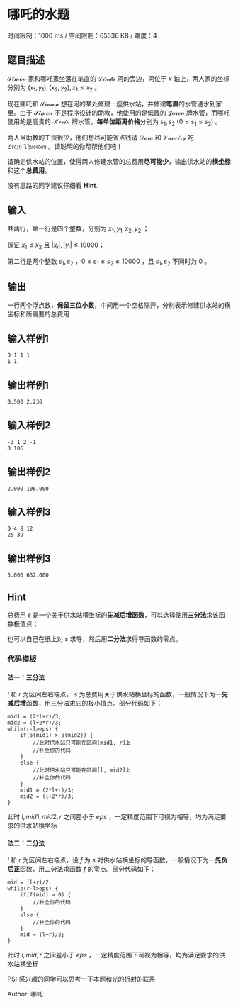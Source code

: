 # 哪吒的水题

时间限制：1000 ms / 空间限制：65536 KB / 难度：4

## 题目描述

 $\mathcal{Simon}$ 家和哪吒家坐落在笔直的 $\mathcal{Linda}$ 河的旁边，河位于 $x$ 轴上，两人家的坐标分别为 $(x_1,y_1),(x_2,y_2), x_1\le x_2$ 。

现在哪吒和 $\mathcal{Simon}$ 想在河的某处修建一座供水站，并修建**笔直**的水管通水到家里。由于 $\mathcal{Simon}$ 不是程序设计的助教，他使用的是低贱的 $\mathcal{Jason}$ 牌水管，而哪吒使用的是高贵的 $\mathcal{Kevin}$ 牌水管，**每单位距离价格**分别为 $s_1,s_2$  $(0\le s_1\le s_2)$ 。

两人当助教的工资很少，他们想尽可能省点钱请 $\mathcal{Dora}$ 和 $\mathcal{Vanciry}$ 吃 $\mathfrak{Crazy\  Thuesday}$ 。请聪明的你帮帮他们吧！

请确定供水站的位置，使得两人修建水管的总费用**尽可能少**，输出供水站的**横坐标**和这个**总费用**。

没有思路的同学建议仔细看 **Hint**.

## 输入

共两行，第一行是四个整数，分别为 $x_1, y_1, x_2, y_2$ ；

保证 $x_1\le x_2$ 且 $|x_i|, |y_i| \le 10000$；

第二行是两个整数 $s_1,s_2$ ，$0\le s_1\le s_2\le 10000$ ，且 $s_1,s_2$ 不同时为 $0$ 。

## 输出

一行两个浮点数，**保留三位小数**，中间用一个空格隔开，分别表示修建供水站的横坐标和所需要的总费用

## 输入样例1

    0 1 1 1
    1 1

## 输出样例1

    0.500 2.236

## 输入样例2

    -3 1 2 -1
    0 106

## 输出样例2

    2.000 106.000

## 输入样例3

    0 4 8 12
    25 39

## 输出样例3

    3.000 632.000

## Hint

总费用 $s$ 是一个关于供水站横坐标的**先减后增函数**，可以选择使用**三分法**求该函数极值点；

也可以自己在纸上对 $s$ 求导，然后用**二分法**求得导函数的零点。

### 代码模板

#### 法一：三分法

 $l$ 和 $r$ 为区间左右端点， $s$ 为总费用关于供水站横坐标的函数，一般情况下为一**先减后增**函数，用三分法求它的极小值点。部分代码如下：

    mid1 = (2*l+r)/3;
    mid2 = (l+2*r)/3;
    while(r-l>eps) {
        if(s(mid1) > s(mid2)) {
            //此时供水站只可能在区间[mid1, r]上
            //补全你的代码
        }
        else {
            //此时供水站只可能在区间[l, mid2]上
            //补全你的代码
        }
        mid1 = (2*l+r)/3;
        mid2 = (l+2*r)/3;
    }

此时 $l, mid1, mid2, r$ 之间差小于 $eps$ ，一定精度范围下可视为相等，均为满足要求的供水站横坐标

#### 法二：二分法

 $l$ 和 $r$ 为区间左右端点，设 $f$ 为 $s$ 对供水站横坐标的导函数，一般情况下为一**先负后正**函数，用二分法求函数 $f$ 的零点。部分代码如下：

    mid = (l+r)/2;
    while(r-l>eps) {
        if(f(mid) > 0) {
            //补全你的代码
        }
        else {
            //补全你的代码
        }
        mid = (l+r)/2;
    }

此时 $l, mid, r$ 之间差小于 $eps$ ，一定精度范围下可视为相等，均为满足要求的供水站横坐标

PS: 感兴趣的同学可以思考一下本题和光的折射的联系

Author: 哪吒
